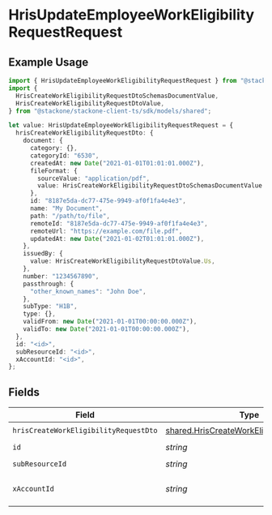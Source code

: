 # HrisUpdateEmployeeWorkEligibilityRequestRequest

## Example Usage

```typescript
import { HrisUpdateEmployeeWorkEligibilityRequestRequest } from "@stackone/stackone-client-ts/sdk/models/operations";
import {
  HrisCreateWorkEligibilityRequestDtoSchemasDocumentValue,
  HrisCreateWorkEligibilityRequestDtoValue,
} from "@stackone/stackone-client-ts/sdk/models/shared";

let value: HrisUpdateEmployeeWorkEligibilityRequestRequest = {
  hrisCreateWorkEligibilityRequestDto: {
    document: {
      category: {},
      categoryId: "6530",
      createdAt: new Date("2021-01-01T01:01:01.000Z"),
      fileFormat: {
        sourceValue: "application/pdf",
        value: HrisCreateWorkEligibilityRequestDtoSchemasDocumentValue.Pdf,
      },
      id: "8187e5da-dc77-475e-9949-af0f1fa4e4e3",
      name: "My Document",
      path: "/path/to/file",
      remoteId: "8187e5da-dc77-475e-9949-af0f1fa4e4e3",
      remoteUrl: "https://example.com/file.pdf",
      updatedAt: new Date("2021-01-02T01:01:01.000Z"),
    },
    issuedBy: {
      value: HrisCreateWorkEligibilityRequestDtoValue.Us,
    },
    number: "1234567890",
    passthrough: {
      "other_known_names": "John Doe",
    },
    subType: "H1B",
    type: {},
    validFrom: new Date("2021-01-01T00:00:00.000Z"),
    validTo: new Date("2021-01-01T00:00:00.000Z"),
  },
  id: "<id>",
  subResourceId: "<id>",
  xAccountId: "<id>",
};
```

## Fields

| Field                                                                                                           | Type                                                                                                            | Required                                                                                                        | Description                                                                                                     |
| --------------------------------------------------------------------------------------------------------------- | --------------------------------------------------------------------------------------------------------------- | --------------------------------------------------------------------------------------------------------------- | --------------------------------------------------------------------------------------------------------------- |
| `hrisCreateWorkEligibilityRequestDto`                                                                           | [shared.HrisCreateWorkEligibilityRequestDto](../../../sdk/models/shared/hriscreateworkeligibilityrequestdto.md) | :heavy_check_mark:                                                                                              | N/A                                                                                                             |
| `id`                                                                                                            | *string*                                                                                                        | :heavy_check_mark:                                                                                              | N/A                                                                                                             |
| `subResourceId`                                                                                                 | *string*                                                                                                        | :heavy_check_mark:                                                                                              | N/A                                                                                                             |
| `xAccountId`                                                                                                    | *string*                                                                                                        | :heavy_check_mark:                                                                                              | The account identifier                                                                                          |